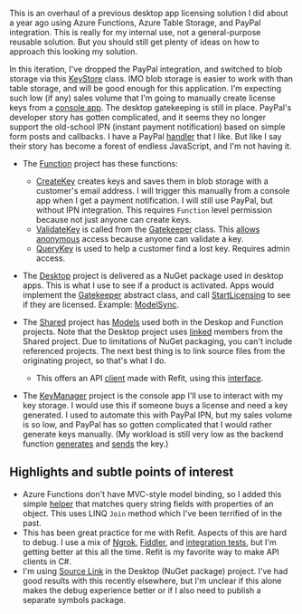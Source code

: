 This is an overhaul of a previous desktop app licensing solution I did about a year ago using Azure Functions, Azure Table Storage, and PayPal integration. This is really for my internal use, not a general-purpose reusable solution. But you should still get plenty of ideas on how to approach this looking my solution.

In this iteration, I've dropped the PayPal integration, and switched to blob storage via this [KeyStore](https://github.com/adamfoneil/AOLicensing/blob/master/AOLicensing.Functions/KeyStore.cs) class. IMO blob storage is easier to work with than table storage, and will be good enough for this application. I'm expecting such low (if any) sales volume that I'm going to manually create license keys from a [console app](https://github.com/adamfoneil/AOLicensing/tree/master/AOLicensing.KeyManager). The desktop gatekeeping is still in place. PayPal's developer story has gotten complicated, and it seems they no longer support the old-school IPN (instant payment notification) based on simple form posts and callbacks. I have a PayPal [handler](https://github.com/adamfoneil/PayPalHelper2) that I like. But like I say their story has become a forest of endless JavaScript, and I'm not having it.

- The [Function](https://github.com/adamfoneil/AOLicensing/tree/master/AOLicensing.Functions) project has these functions:
  - [CreateKey](https://github.com/adamfoneil/AOLicensing/blob/master/AOLicensing.Functions/CreateKey.cs) creates keys and saves them in blob storage with a customer's email address. I will trigger this manually from a console app when I get a payment notification. I will still use PayPal, but without IPN integration. This requires `Function` level permission because not just anyone can create keys.
  - [ValidateKey](https://github.com/adamfoneil/AOLicensing/blob/master/AOLicensing.Functions/ValidateKey.cs) is called from the [Gatekeeper](https://github.com/adamfoneil/AOLicensing/blob/master/AOLicensing.Desktop/Gatekeeper.cs#L88) class. This [allows anonymous](https://github.com/adamfoneil/AOLicensing/blob/master/AOLicensing.Functions/ValidateKey.cs#L21) access because anyone can validate a key.
  - [QueryKey](https://github.com/adamfoneil/AOLicensing/blob/master/AOLicensing.Functions/QueryKey.cs) is used to help a customer find a lost key. Requires admin access.
  
- The [Desktop](https://github.com/adamfoneil/AOLicensing/tree/master/AOLicensing.Desktop) project is delivered as a NuGet package used in desktop apps. This is what I use to see if a product is activated. Apps would implement the [Gatekeeper](https://github.com/adamfoneil/AOLicensing/blob/master/AOLicensing.Desktop/Gatekeeper.cs) abstract class, and call [StartLicensing](https://github.com/adamfoneil/AOLicensing/blob/master/AOLicensing.Desktop/Gatekeeper.cs#L36) to see if they are licensed. Example: [ModelSync](https://github.com/adamfoneil/ModelSync.WinForms/blob/master/ModelSync.App/Services/AppGatekeeper.cs).

- The [Shared](https://github.com/adamfoneil/AOLicensing/tree/master/AOLicensing.Shared) project has [Models](https://github.com/adamfoneil/AOLicensing/tree/master/AOLicensing.Shared/Models) used both in the Deskop and Function projects. Note that the Desktop project uses [linked](https://github.com/adamfoneil/AOLicensing/blob/master/AOLicensing.Desktop/AOLicensing.Desktop.csproj#L18-L22) members from the Shared project. Due to limitations of NuGet packaging, you can't include referenced projects. The next best thing is to link source files from the originating project, so that's what I do.
  - This offers an API [client](https://github.com/adamfoneil/AOLicensing/blob/master/AOLicensing.Shared/LicensingClient.cs) made with Refit, using this [interface](https://github.com/adamfoneil/AOLicensing/blob/master/AOLicensing.Shared/Interfaces/ILicensingClient.cs).

- The [KeyManager](https://github.com/adamfoneil/AOLicensing/tree/master/AOLicensing.KeyManager) project is the console app I'll use to interact with my key storage. I would use this if someone buys a license and need a key generated. I used to automate this with PayPal IPN, but my sales volume is so low, and PayPal has so gotten complicated that I would rather generate keys manually. (My workload is still very low as the backend function [generates](https://github.com/adamfoneil/AOLicensing/blob/master/AOLicensing.Functions/CreateKey.cs#L39) and [sends](https://github.com/adamfoneil/AOLicensing/blob/master/AOLicensing.Functions/CreateKey.cs#L65) the key.)

## Highlights and subtle points of interest
- Azure Functions don't have MVC-style model binding, so I added this simple [helper](https://github.com/adamfoneil/AOLicensing/blob/master/AOLicensing.Functions/Extensions/HttpRequestExtensions.cs#L9) that matches query string fields with properties of an object. This uses LINQ `Join` method which I've been terrified of in the past.
- This has been great practice for me with Refit. Aspects of this are hard to debug. I use a mix of [Ngrok](https://ngrok.com/), [Fiddler](https://www.telerik.com/fiddler), and [integration tests](https://github.com/adamfoneil/AOLicensing/blob/master/Testing/ApiClientTests.cs), but I'm getting better at this all the time. Refit is my favorite way to make API clients in C#.
- I'm using [Source Link](https://github.com/adamfoneil/AOLicensing/blob/master/AOLicensing.Desktop/AOLicensing.Desktop.csproj#L26) in the Desktop (NuGet package) project. I've had good results with this recently elsewhere, but I'm unclear if this alone makes the debug experience better or if I also need to publish a separate symbols package.
